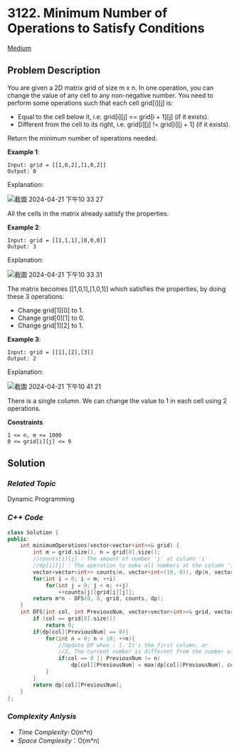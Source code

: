# 3122. Minimum Number of Operations to Satisfy Conditions
[Medium](https://leetcode.com/problems/minimum-number-of-operations-to-satisfy-conditions/description/)

## Problem Description

You are given a 2D matrix grid of size m x n. In one operation, you can change the value of any cell to any non-negative number. You need to perform some operations such that each cell grid[i][j] is:

  - Equal to the cell below it, i.e. grid[i][j] == grid[i + 1][j] (if it exists).
  - Different from the cell to its right, i.e. grid[i][j] != grid[i][j + 1] (if it exists).

Return the minimum number of operations needed.


**Example 1**:
```
Input: grid = [[1,0,2],[1,0,2]]
Output: 0
```

Explanation:

![截圖 2024-04-21 下午10 33 27](https://github.com/Eddiecc06/LeetCode/assets/18256877/4686e64e-8d2c-47b0-bd5c-9b0c339c455d)

All the cells in the matrix already satisfy the properties.

**Example 2**:
```
Input: grid = [[1,1,1],[0,0,0]]
Output: 3
```

Explanation:

![截圖 2024-04-21 下午10 33 31](https://github.com/Eddiecc06/LeetCode/assets/18256877/1381433f-8e3e-4e00-92b6-986f56af2e54)

The matrix becomes [[1,0,1],[1,0,1]] which satisfies the properties, by doing these 3 operations:

  - Change grid[1][0] to 1.
  - Change grid[0][1] to 0.
  - Change grid[1][2] to 1.


**Example 3**:
```
Input: grid = [[1],[2],[3]]
Output: 2
```
Explanation:

![截圖 2024-04-21 下午10 41 21](https://github.com/Eddiecc06/LeetCode/assets/18256877/046a3a9f-54ae-4b30-9f15-391f3a2c6c15)

There is a single column. We can change the value to 1 in each cell using 2 operations.

**Constraints**
```
1 <= n, m <= 1000
0 <= grid[i][j] <= 9
```

## Solution

### _Related Topic_
   Dynamic Programming

### _C++ Code_
```cpp
class Solution {   
public:
    int minimumOperations(vector<vector<int>>& grid) {
        int m = grid.size(), n = grid[0].size();
        //counts[i][j] : The amount of number 'j' at column 'i'
        //dp[i][j] : The operation to make all numbers at the column 'i' to be the same when the number of previous column is 'j'
        vector<vector<int>> counts(n, vector<int>(10, 0)), dp(n, vector<int>(10, 0));
        for(int i = 0; i < m; ++i)
            for(int j = 0; j < n; ++j)
                ++counts[j][grid[i][j]];
        return m*n - DFS(0, 0, grid, counts, dp);    
    }
    int DFS(int col, int PreviousNum, vector<vector<int>>& grid, vector<vector<int>> &counts, vector<vector<int>> &dp) {
        if (col == grid[0].size())
            return 0;
        if(dp[col][PreviousNum] == 0){
            for(int n = 0; n < 10; ++n){
                //Update DP when : 1. It's the first column. or
                //2, The current number is different from the number of previous column
                if(col == 0 || PreviousNum != n)
                    dp[col][PreviousNum] = max(dp[col][PreviousNum], counts[col][n] + DFS(col + 1, n, grid, counts, dp));
            }
        }
        return dp[col][PreviousNum];
    }
};
```

### _Complexity Anlysis_
- _Time Complexity_: O(m*n)
- _Space Complexity_：O(m*n)
